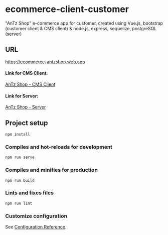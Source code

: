 # ecommerce-client-customer
"AnTz Shop" e-commerce app for customer, created using Vue.js, bootstrap (customer client & CMS client) & node.js, express, sequelize, postgreSQL (server)


## URL
https://ecommerce-antzshop.web.app

#### Link for CMS Client:
[AnTz Shop - CMS Client](https://github.com/AnthonyGunardi/eCommerce-client-CMS)

#### Link for Server:
[AnTz Shop - Server](https://github.com/AnthonyGunardi/eCommerce-server)


## Project setup
```
npm install
```

### Compiles and hot-reloads for development
```
npm run serve
```

### Compiles and minifies for production
```
npm run build
```

### Lints and fixes files
```
npm run lint
```

### Customize configuration
See [Configuration Reference](https://cli.vuejs.org/config/).
